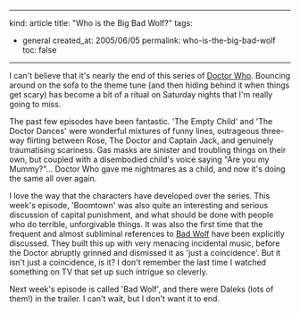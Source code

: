 -----
kind: article
title: "Who is the Big Bad Wolf?"
tags:
- general
created_at: 2005/06/05
permalink: who-is-the-big-bad-wolf
toc: false
-----

<p>I can't believe that it's nearly the end of this series of <a href="http://www.bbc.co.uk/doctorwho">Doctor Who</a>. Bouncing around on the sofa to the theme tune (and then hiding behind it when things get scary) has become a bit of a ritual on Saturday nights that I'm really going to miss.</p>

<p>The past few episodes have been fantastic. 'The Empty Child' and 'The Doctor Dances' were wonderful mixtures of funny lines, outrageous three-way flirting between Rose, The Doctor and Captain Jack, and genuinely traumatising scariness. Gas masks are sinister and troubling things on their own, but coupled with a disembodied child's voice saying "Are you my Mummy?"... Doctor Who gave me nightmares as a child, and now it's doing the same all over again.</p>

<p>I love the way that the characters have developed over the series. This week's episode, 'Boomtown' was also quite an interesting and serious discussion of capital punishment, and what should be done with people who do terrible, unforgivable things. It was also the first time that the frequent and almost subliminal references to <a href="http://www.badwolf.org.uk/">Bad Wolf</a> have been explicitly discussed. They built this up with very menacing incidental music, before the Doctor abruptly grinned and dismissed it as 'just a coincidence'. But it isn't just a coincidence, is it? I don't remember the last time I watched something on TV that set up such intrigue so cleverly.</p>

<p>Next week's episode is called 'Bad Wolf', and there were Daleks (lots of them!) in the trailer. I can't wait, but I don't want it to end.</p>



